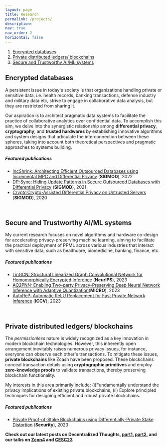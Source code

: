 ```yaml
---
layout: page
title: Research
permalink: /projects/
description: 
nav: true
nav_order: 2
horizontal: false
---
```


1. [Encrypted databases](#dbms)
2. [Private distributed ledgers/ blockchains](#blockchain)
3. [Secure and Trustworthy AI/ML systems](#ai)

## Encrypted databases <a name="dbms"></a>
A persistent issue in today's society is that organizations handling private or sensitive data, i.e. health records, banking transactions, defense industry and military data etc, strive to engage in collaborative data analysis, but they are restricted from sharing it. 

Our aspiration is to architect pragmatic data systems to facilitate the practice of collaborative analytics over confidential data. To accomplish this aim, we delve into the synergistic relationship among **differential privacy**, **cryptography**, and **trusted hardwares** by establishing innovative algorithms and system designs that articulate the interconnection between these spheres, taking into account both theoretical perspectives and pragmatic approaches to systems building.

##### **Featured publications**
- [IncShrink: Architecting Efficient Outsourced Databases using Incremental MPC and Differential Privacy](https://arxiv.org/abs/2203.05084)  (**SIGMOD**), 2022
- [DP-Sync: Hiding Update Patterns in Secure Outsourced Databases with Differential Privacy](https://arxiv.org/abs/2103.15942) (**SIGMOD**), 2021
- [Crypt$\epsilon$:Crypto-Assisted Differential Privacy on Untrusted Servers](https://dl.acm.org/doi/10.1145/3318464.3380596) (**SIGMOD**), 2020

<br>


## Secure and Trustworthy AI/ML systems <a name="ai"></a>

My current research focuses on novel algorithms and hardware co-design for accelerating privacy-preserving machine learning, aiming to facilitate the practical deployment of PPML across various industries that interact with sensitive data, such as healthcare, biomedicine, banking, finance, etc.

##### **Featured publications**
- [LinGCN: Structural Linearized Graph Convolutional Network for Homomorphically Encrypted Inference](#) (**NeurIPS**), 2023
- [AQ2PNN: Enabling Two-party Privacy-Preserving Deep Neural Network Inference with Adaptive Quantization](#)(**MICRO**), 2023
- [AutoReP: Automatic ReLU Replacement for Fast Private Network Inference](#) (**ICCV**), 2023

<br>

## Private distributed ledgers/ blockchains <a name="blockchain"></a>

The *permissionless* nature is widely recognized as a key innovation in modern blockchain technologies. However, this inherently open arrangement inevitably raises numerous privacy issues, for instance, everyone can observe each other's transactions. To mitigate these issues, **private blockchains** like Zcash have been proposed. These blockchains conceal transaction details using **cryptographic primitives** and employ **zero-knowledge proofs** to validate transactions, thereby preserving blockchain functionality.

My interests in this area primarily include: (i)Fundamentally understand the privacy implications of existing private blockchains; (ii) Explore principled techniques for designing efficient and robust private blockchains.

##### **Featured publications**
- [Private Proof-of-Stake Blockchains using Differentially-Private Stake Distortion](https://eprint.iacr.org/2023/787) (**Security**), 2023

**Check out our latest posts on Decentralized Thoughts, [part1](https://decentralizedthoughts.github.io/2023-07-21-ppos1/), [part2](https://decentralizedthoughts.github.io/2023-07-21-ppos2/), and our talks on [Zcon4](https://www.youtube.com/live/DMiw7m2Ku78?feature=share&t=9316) and [CESC23](https://www.youtube.com/watch?t=6635&v=q9-xxy43BnM&feature=youtu.be)**

<br>
